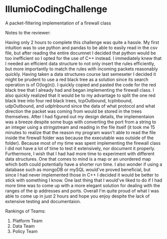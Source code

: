 # IllumioCodingChallenge
A packet-filtering implementation of a firewall class

Notes to the reviewer:

Having only 2 hours to complete this challenge was quite a hassle. My first intuition was to use python and pandas to be able to easily read in the csv file, but after reading the entire documnet I decided that python would be too inefficient so I opted for the use of C++ instead. I immediately knew that I needed an efficient data structure to not only insert the rules efficiently, but more importantly to match the rules with incoming packets reasonably quickly. Having taken a data structures course last semeseter I decided it might be prudent to use a red black tree as a solution since its search operation is of O(log(n)). I quickly copied and pasted the code for the red black tree that I already had and began implementing the firewall class. I also quickly realized that it would be to my advantage to split the one red black tree into four red black trees, tcpOutbound, tcpInbound, udpOutbound, and udpInbound since the data of what protocol and what direction the packet was coming from would be stored in the trees themselves. After I had figured out my design details, the implementaion was a breeze despite some bugs with converting the port from a string to an integer using a stringstream and reading in the file itself (it took me 15 minutes to realize that the reason my program wasn't able to read the file inside the firewall folder was because the executable was outside of the folder). Because most of my time was spent implementing the firewall class I did not have a lot of time to test it extensively, nor document it properly. Furthermore, I wish that I had had more time to experiment with different data structures. One that comes to mind is a map or an unordered map which both could potentially have a shorter run time. I also wonder if using a database such as mongoDB or mySQL would've proved beneficial, but since I had never implemented those in C++ I decided it would be better to stick with something I know. One last thing that I would've liked to do if I had more time was to come up with a more elegant solution for dealing with the ranges of the ip addresses and ports. Overall I'm quite proud of what I was able to come up in just 2 hours and hope you enjoy despite the lack of extensive testing and documentaion.

Rankings of Teams:

1. Platform Team
2. Data Team
3. Policy Team


